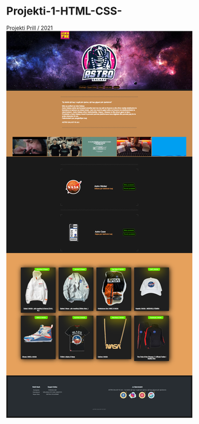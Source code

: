 # Projekti-1-HTML-CSS-
Projekti Prill / 2021
![](https://github.com/ledionkukaj/Projekti-1-HTML-CSS-/blob/main/Project%201%20-%20HTML%20CSS%20SASS/assets/results.png)
